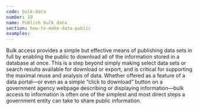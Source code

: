 ```yaml
---
code: bulk-data
number: 19
name: Publish bulk data
section: how-to-make-data-public
examples:
---
```


<p>Bulk access provides a simple but effective means of publishing data sets in full by enabling the public to download all of the information stored in a database at once. This is a step beyond simply making select data sets or search results available for download or export, and is critical for supporting the maximal reuse and analysis of data. Whether offered as a feature of a data portal—or even as a simple “click to download” button on a government agency webpage describing or displaying information—bulk access to information is often one of the simplest and most direct steps a government entity can take to share public information.</p>
